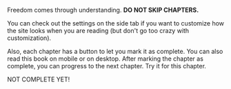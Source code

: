 Freedom comes through understanding. **DO NOT SKIP CHAPTERS.**

You can check out the settings on the side tab if you want to customize how the site looks when you are reading (but don't go too crazy with customization).

Also, each chapter has a button to let you mark it as complete.
You can also read this book on mobile or on desktop.
After marking the chapter as complete, you can progress to the next chapter. Try it for this chapter.

NOT COMPLETE YET!